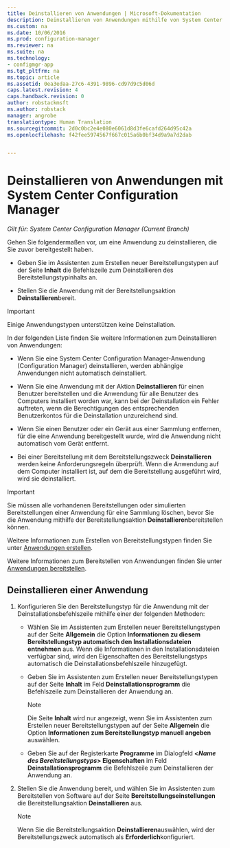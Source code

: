 ```yaml
---
title: Deinstallieren von Anwendungen | Microsoft-Dokumentation
description: Deinstallieren von Anwendungen mithilfe von System Center Configuration Manager
ms.custom: na
ms.date: 10/06/2016
ms.prod: configuration-manager
ms.reviewer: na
ms.suite: na
ms.technology:
- configmgr-app
ms.tgt_pltfrm: na
ms.topic: article
ms.assetid: 0ea3edaa-27c6-4391-9896-cd97d9c5d06d
caps.latest.revision: 4
caps.handback.revision: 0
author: robstackmsft
ms.author: robstack
manager: angrobe
translationtype: Human Translation
ms.sourcegitcommit: 2d0c0bc2e4e080e6061d8d3fe6cafd264d95c42a
ms.openlocfilehash: f42fee5974567f667c015a6b0bf34d9a9a7d2dab


---
```

# <a name="uninstall-applications-with-system-center-configuration-manager"></a>Deinstallieren von Anwendungen mit System Center Configuration Manager

*Gilt für: System Center Configuration Manager (Current Branch)*


Gehen Sie folgendermaßen vor, um eine Anwendung zu deinstallieren, die Sie zuvor bereitgestellt haben.

-   Geben Sie im Assistenten zum Erstellen neuer Bereitstellungstypen auf der Seite **Inhalt** die Befehlszeile zum Deinstallieren des Bereitstellungstypinhalts an.  

-   Stellen Sie die Anwendung mit der Bereitstellungsaktion **Deinstallieren**bereit.  

> [!IMPORTANT]  
> Einige Anwendungstypen unterstützen keine Deinstallation.  

 In der folgenden Liste finden Sie weitere Informationen zum Deinstallieren von Anwendungen:  

-   Wenn Sie eine System Center Configuration Manager-Anwendung (Configuration Manager) deinstallieren, werden abhängige Anwendungen nicht automatisch deinstalliert.  

-   Wenn Sie eine Anwendung mit der Aktion **Deinstallieren** für einen Benutzer bereitstellen und die Anwendung für alle Benutzer des Computers installiert worden war, kann bei der Deinstallation ein Fehler auftreten, wenn die Berechtigungen des entsprechenden Benutzerkontos für die Deinstallation unzureichend sind.  

-   Wenn Sie einen Benutzer oder ein Gerät aus einer Sammlung entfernen, für die eine Anwendung bereitgestellt wurde, wird die Anwendung nicht automatisch vom Gerät entfernt.  

-   Bei einer Bereitstellung mit dem Bereitstellungszweck **Deinstallieren** werden keine Anforderungsregeln überprüft. Wenn die Anwendung auf dem Computer installiert ist, auf dem die Bereitstellung ausgeführt wird, wird sie deinstalliert.  

> [!IMPORTANT]  
> Sie müssen alle vorhandenen Bereitstellungen oder simulierten Bereitstellungen einer Anwendung für eine Sammlung löschen, bevor Sie die Anwendung mithilfe der Bereitstellungsaktion **Deinstallieren**bereitstellen können.  

 Weitere Informationen zum Erstellen von Bereitstellungstypen finden Sie unter [Anwendungen erstellen](../../apps/deploy-use/create-applications.md).  

 Weitere Informationen zum Bereitstellen von Anwendungen finden Sie unter [Anwendungen bereitstellen](../../apps/deploy-use/deploy-applications.md).  

## <a name="uninstall-an-application"></a>Deinstallieren einer Anwendung  

1.  Konfigurieren Sie den Bereitstellungstyp für die Anwendung mit der Deinstallationsbefehlszeile mithilfe einer der folgenden Methoden:  

    -   Wählen Sie im Assistenten zum Erstellen neuer Bereitstellungstypen auf der Seite **Allgemein** die Option **Informationen zu diesem Bereitstellungstyp automatisch den Installationsdateien entnehmen** aus. Wenn die Informationen in den Installationsdateien verfügbar sind, wird den Eigenschaften des Bereitstellungstyps automatisch die Deinstallationsbefehlszeile hinzugefügt.  

    -   Geben Sie im Assistenten zum Erstellen neuer Bereitstellungstypen auf der Seite **Inhalt** im Feld **Deinstallationsprogramm** die Befehlszeile zum Deinstallieren der Anwendung an.  

        > [!NOTE]  
        >  Die Seite **Inhalt** wird nur angezeigt, wenn Sie im Assistenten zum Erstellen neuer Bereitstellungstypen auf der Seite **Allgemein** die Option **Informationen zum Bereitstellungstyp manuell angeben** auswählen.  

    -   Geben Sie auf der Registerkarte **Programme** im Dialogfeld **<*Name des Bereitstellungstyps*> Eigenschaften** im Feld **Deinstallationsprogramm** die Befehlszeile zum Deinstallieren der Anwendung an.  

2.  Stellen Sie die Anwendung bereit, und wählen Sie im Assistenten zum Bereitstellen von Software auf der Seite **Bereitstellungseinstellungen** die Bereitstellungsaktion **Deinstallieren** aus.  

    > [!NOTE]  
    >  Wenn Sie die Bereitstellungsaktion **Deinstallieren**auswählen, wird der Bereitstellungszweck automatisch als **Erforderlich**konfiguriert.  



<!--HONumber=Dec16_HO3-->


